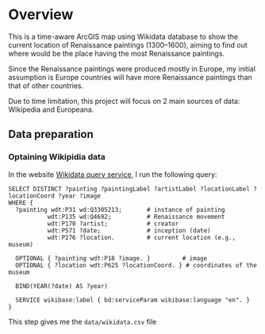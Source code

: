 # Overview
This is a time-aware ArcGIS map using Wikidata database to show the current location of Renaissance paintings (1300–1600), aiming to find out where would be the place having the most Renaissance paintings.

Since the Renaissance paintings were produced mostly in Europe, my initial assumption is Europe countries will have more Renaissance paintings than that of other countries. 

Due to time limitation, this project will focus on 2 main sources of data: Wikipedia and Europeana. 

## Data preparation

### Optaining Wikipidia data

In the website [Wikidata query service](https://query.wikidata.org/), I run the following query:

```sqarql
SELECT DISTINCT ?painting ?paintingLabel ?artistLabel ?locationLabel ?locationCoord ?year ?image
WHERE {
  ?painting wdt:P31 wd:Q3305213;       # instance of painting
           wdt:P135 wd:Q4692;          # Renaissance movement
           wdt:P170 ?artist;           # creator
           wdt:P571 ?date;             # inception (date)
           wdt:P276 ?location.         # current location (e.g., museum)

  OPTIONAL { ?painting wdt:P18 ?image. }         # image
  OPTIONAL { ?location wdt:P625 ?locationCoord. } # coordinates of the museum

  BIND(YEAR(?date) AS ?year)

  SERVICE wikibase:label { bd:serviceParam wikibase:language "en". }
}
```

This step gives me the `data/wikidata.csv` file



